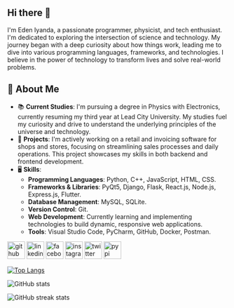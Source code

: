 ## Hi there 👋

I'm Eden Iyanda, a passionate programmer, physicist, and tech enthusiast. I'm dedicated to exploring the intersection of science and technology. My journey began with a deep curiosity about how things work, leading me to dive into various programming languages, frameworks, and technologies. I believe in the power of technology to transform lives and solve real-world problems.


## 🚀 About Me

- 📚 **Current Studies**: I'm pursuing a degree in Physics with Electronics, currently resuming my third year at Lead City University. My studies fuel my curiosity and drive to understand the underlying principles of the universe and technology.
- 💼 **Projects**: I'm actively working on a retail and invoicing software for shops and stores, focusing on streamlining sales processes and daily operations. This project showcases my skills in both backend and frontend development.
- 🖥️ **Skills**:
  - **Programming Languages**: Python, C++, JavaScript, HTML, CSS.
  - **Frameworks & Libraries**: PyQt5, Django, Flask, React.js, Node.js, Express.js, Flutter.
  - **Database Management**: MySQL, SQLite.
  - **Version Control**: Git.
  - **Web Development**: Currently learning and implementing technologies to build dynamic, responsive web applications.
  - **Tools**: Visual Studio Code, PyCharm, GitHub, Docker, Postman.



[<img src='https://cdn.jsdelivr.net/npm/simple-icons@3.0.1/icons/github.svg' alt='github' height='40'>](https://github.com/edeniyanda)  [<img src='https://cdn.jsdelivr.net/npm/simple-icons@3.0.1/icons/linkedin.svg' alt='linkedin' height='40'>](https://www.linkedin.com/in/edeniyanda/)  [<img src='https://cdn.jsdelivr.net/npm/simple-icons@3.0.1/icons/facebook.svg' alt='facebook' height='40'>](https://www.facebook.com/edeninioluwa)  [<img src='https://cdn.jsdelivr.net/npm/simple-icons@3.0.1/icons/instagram.svg' alt='instagram' height='40'>](https://www.instagram.com/edeniyanda/)  [<img src='https://cdn.jsdelivr.net/npm/simple-icons@3.0.1/icons/twitter.svg' alt='twitter' height='40'>](https://twitter.com/edentechie)  [<img src='https://cdn.jsdelivr.net/npm/simple-icons@3.0.1/icons/pypi.svg' alt='pypi' height='40'>](edeniyanda)  

[![Top Langs](https://github-readme-stats.vercel.app/api/top-langs/?username=edeniyanda)](https://github.com/anuraghazra/github-readme-stats)

![GitHub stats](https://github-readme-stats.vercel.app/api?username=edeniyanda&show_icons=true&count_private=true)  

![GitHub streak stats](https://streak-stats.demolab.com/?user=edeniyanda)  


